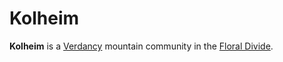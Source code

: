 # Kolheim

**Kolheim** is a [Verdancy](verdancy.md) mountain community in the [Floral Divide](../../ch-1-welcome-to-mote/esterfell/lenya/floral-divide.md).
